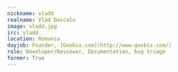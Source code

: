 ```yaml
---
nickname: vladd
realname: Vlad Dascalu
image: vladd.jpg
irc: vladd
location: Romania
dayjob: Founder, [Goobix.com](http://www.goobix.com/)
role: Developer/Reviewer, Documentation, bug triage
former: True
---
```


